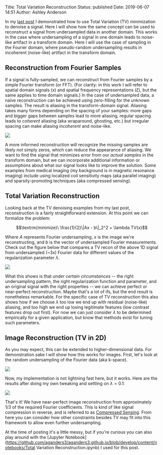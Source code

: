 Title: Total Variation Reconstruction
Status: published
Date: 2019-06-07 14:51
Author: Ashley Anderson

In my [last post]({filename}/articles/0005-ADMM-TV.md) I demonstrated how to use Total Variation (TV) minimization to denoise a signal. Here I will show how the same concept can be used to reconstruct a signal from undersampled data in another domain. This works in the case where undersampling of a signal in one domain leads to noise-like artifact in a transform domain. Here I will use the case of sampling in the Fourier domain, where pseudo-random undersampling results in incoherent (noise-like) artifact in the transform domain.

## Reconstruction from Fourier Samples

If a signal is fully-sampled, we can reconstruct from Fourier samples by a simple Fourier transform (or FFT). (For clarity: in this work I will refer to spatial domain signals ($x$) and spatial frequency representations ($\xi$), but the same applies to time domain signals.) In the case of undersampled data, a naïve reconstruction can be achieved using zero-filling for the unknown samples. The result is aliasing in the transform-domain signal. Aliasing takes many forms depending on the spacing of your samples: more gaps and bigger gaps between samples lead to more aliasing, regular spacing leads to *coherent* aliasing (aka wraparound, ghosting, etc.) but irregular spacing can make aliasing *incoherent* and noise-like.

<img src="{filename}/images/zero_filling_recon_comparison_1d.png" class="center-block img-responsive"/>

A more informed reconstruction will recognize the missing samples are likely *not* simply zeros, which can reduce the appearance of aliasing. We want to find the signal that minimizes error from our *actual samples* in the transform domain, but we can incorporate additional information or assumptions about what our signal looks like to improve the solution. Some examples from medical imaging (my background is in magnetic resonance imaging) include using localized coil sensitivity maps (aka parallel imaging) and sparsity-promoting techniques (aka compressed sensing).

## Total Variation Reconstruction

Looking back at the TV denoising examples from my last post, reconstruction is a fairly straightforward extension. At this point we can formalize the problem:

$$\textrm{minimize}\ \frac{1}{2}\|Ax - b\|_2^2 + \lambda TV(x)$$

Where $A$ represents Fourier undersampling, $x$ is the image we're reconstructing, and $b$ is the vector of undersampled Fourier measurements. Check out the figure below that compares a TV recon of the above 1D signal from undersampled (~3x) Fourier data for different values of the regularization parameter $\lambda$.

<img src="{filename}/images/TV_recon_1d.png" class="center-block img-responsive"/>

What this shows is that *under certain circumstances* -- the right undersampling pattern, the right regularization function and parameter, and an original signal with the right properties -- we can achieve perfect or near-perfect reconstruction. Maybe that's a lot of ifs, but the end result is nonetheless remarkable. For the specific case of TV reconstruction this also shows how if we choose $\lambda$ too low we end up with residual (noise-like) aliasing, and too high we end up losing legitimate features (low contrast features drop out first). For now we can just consider $\lambda$ to be determined empirically for a given application, but know that methods exist for tuning such parameters.

## Image Reconstruction (TV in 2D)
As you may expect, this can be extended to higher-dimensional data. For demonstration sake I will show how this works for images. First, let's look at the random undersampling of the Fourier data (aka k-space).

<img src="{filename}/images/random_sampling_2d.png" class="center-block img-responsive"/>

Now, my implementation is not lightning fast here, but it works. Here are the results after doing my own tweaking and settling on $\lambda = 0.1$:

<img src="{filename}/images/TV_recon_2d.png" class="center-block img-responsive"/>

That's it! We have near-perfect image reconstruction from approximately 1/3 of the required Fourier coefficients. This is kind of like signal compression in reverse, and is referred to as [Compressed Sensing](https://en.wikipedia.org/wiki/Compressed_sensing). From here you can consider how other constraints besides TV may fit into this framework to allow even further undersampling.

At the time of posting it's a little messy, but if you're curious you can also play around with the [Jupyter Notebook](https://github.com/aganders3/aganders3.github.io/blob/develop/content/notebooks/Total Variation Reconstruction.ipynb) I used for this post.

